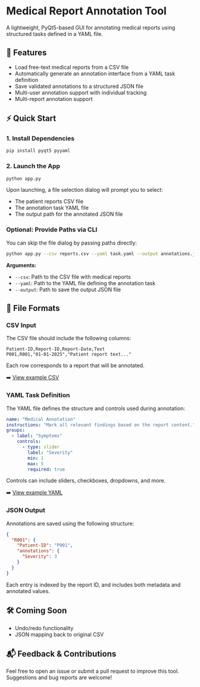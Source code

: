 # Medical Report Annotation Tool

A lightweight, PyQt5-based GUI for annotating medical reports using structured tasks defined in a YAML file.

## 🚀 Features

- Load free-text medical reports from a CSV file
- Automatically generate an annotation interface from a YAML task definition
- Save validated annotations to a structured JSON file
- Multi-user annotation support with individual tracking
- Multi-report annotation support

## ⚡ Quick Start

### 1. Install Dependencies

```bash
pip install pyqt5 pyyaml
```

### 2. Launch the App

```bash
python app.py
```

Upon launching, a file selection dialog will prompt you to select:

- The patient reports CSV file  
- The annotation task YAML file  
- The output path for the annotated JSON file  

### Optional: Provide Paths via CLI

You can skip the file dialog by passing paths directly:

```bash
python app.py --csv reports.csv --yaml task.yaml --output annotations.json
```

**Arguments:**

- `--csv`: Path to the CSV file with medical reports  
- `--yaml`: Path to the YAML file defining the annotation task  
- `--output`: Path to save the output JSON file

## 📁 File Formats

### CSV Input

The CSV file should include the following columns:

```csv
Patient-ID,Report-ID,Report-Date,Text
P001,R001,"01-01-2025","Patient report text..."
```

Each row corresponds to a report that will be annotated.

➡️ [View example CSV](assets/example.csv)

### YAML Task Definition

The YAML file defines the structure and controls used during annotation:

```yaml
name: "Medical Annotation"
instructions: "Mark all relevant findings based on the report content."
groups:
  - label: "Symptoms"
    controls:
      - type: slider
        label: "Severity"
        min: 1
        max: 5
        required: true
```

Controls can include sliders, checkboxes, dropdowns, and more.

➡️ [View example YAML](assets/example.yaml)

### JSON Output

Annotations are saved using the following structure:

```json
{
  "R001": {
    "Patient-ID": "P001",
    "annotations": {
      "Severity": 3
    }
  }
}
```

Each entry is indexed by the report ID, and includes both metadata and annotated values.

## 🛠️ Coming Soon

- Undo/redo functionality  
- JSON mapping back to original CSV

## 📬 Feedback & Contributions

Feel free to open an issue or submit a pull request to improve this tool. Suggestions and bug reports are welcome!